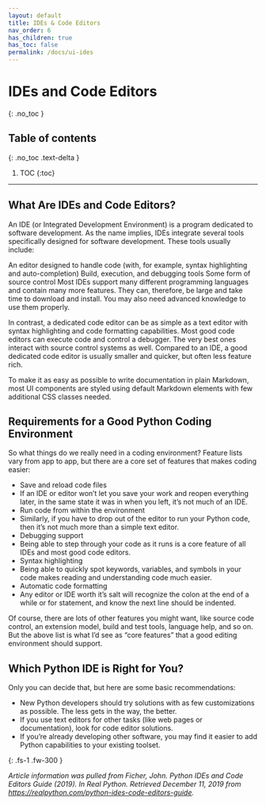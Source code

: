 ```yaml
---
layout: default
title: IDEs & Code Editors
nav_order: 6
has_children: true
has_toc: false
permalink: /docs/ui-ides
---
```


# IDEs and Code Editors
{: .no_toc }

## Table of contents
{: .no_toc .text-delta }

1. TOC
{:toc}

---

## What Are IDEs and Code Editors?

An IDE (or Integrated Development Environment) is a program dedicated to software development. As the name implies, IDEs integrate several tools specifically designed for software development. These tools usually include:

An editor designed to handle code (with, for example, syntax highlighting and auto-completion)
Build, execution, and debugging tools
Some form of source control
Most IDEs support many different programming languages and contain many more features. They can, therefore, be large and take time to download and install. You may also need advanced knowledge to use them properly.

In contrast, a dedicated code editor can be as simple as a text editor with syntax highlighting and code formatting capabilities. Most good code editors can execute code and control a debugger. The very best ones interact with source control systems as well. Compared to an IDE, a good dedicated code editor is usually smaller and quicker, but often less feature rich.

To make it as easy as possible to write documentation in plain Markdown, most UI components are styled using default Markdown elements with few additional CSS classes needed.


## Requirements for a Good Python Coding Environment

So what things do we really need in a coding environment? Feature lists vary from app to app, but there are a core set of features that makes coding easier:

* Save and reload code files
* If an IDE or editor won’t let you save your work and reopen everything later, in the same state it was in when you left, it’s not much of an IDE.
* Run code from within the environment
* Similarly, if you have to drop out of the editor to run your Python code, then it’s not much more than a simple text editor.
* Debugging support
* Being able to step through your code as it runs is a core feature of all IDEs and most good code editors.
* Syntax highlighting
* Being able to quickly spot keywords, variables, and symbols in your code makes reading and understanding code much easier.
* Automatic code formatting
* Any editor or IDE worth it’s salt will recognize the colon at the end of a while or for statement, and know the next line should be indented.

Of course, there are lots of other features you might want, like source code control, an extension model, build and test tools, language help, and so on. But the above list is what I’d see as “core features” that a good editing environment should support.


## Which Python IDE is Right for You?

Only you can decide that, but here are some basic recommendations:

* New Python developers should try solutions with as few customizations as possible. The less gets in the way, the better.
* If you use text editors for other tasks (like web pages or documentation), look for code editor solutions.
* If you’re already developing other software, you may find it easier to add Python capabilities to your existing toolset.

{: .fs-1 .fw-300 }

_Article information was pulled from Ficher, John. Python IDEs and Code Editors Guide (2019).
In Real Python. Retrieved December 11, 2019 from https://realpython.com/python-ides-code-editors-guide._
